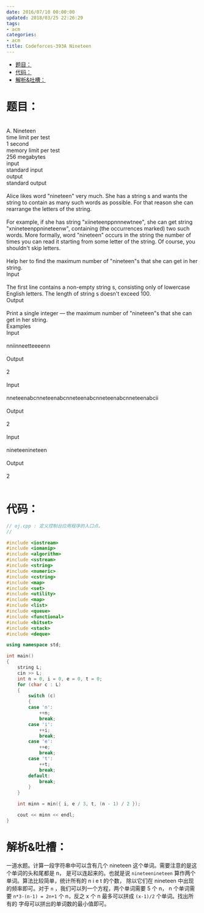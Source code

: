 ```yaml
---
date: 2016/07/10 00:00:00
updated: 2018/03/25 22:26:29
tags:
- acm
categories:
- acm
title: Codeforces-393A Nineteen
---
```


- [题目：](#sec-)
- [代码：](#sec-)
- [解析&吐槽：](#sec-)


# 题目：<a id="sec-"></a>

<p class="verse">
<br />
A. Nineteen<br />
time limit per test<br />
1 second<br />
memory limit per test<br />
256 megabytes<br />
input<br />
standard input<br />
output<br />
standard output<br />
<br />
Alice likes word "nineteen" very much. She has a string s and wants the string to contain as many such words as possible. For that reason she can rearrange the letters of the string.<br />
<br />
For example, if she has string "xiineteenppnnnewtnee", she can get string "xnineteenppnineteenw", containing (the occurrences marked) two such words. More formally, word "nineteen" occurs in the string the number of times you can read it starting from some letter of the string. Of course, you shouldn't skip letters.<br />
<br />
Help her to find the maximum number of "nineteen"s that she can get in her string.<br />
Input<br />
<br />
The first line contains a non-empty string s, consisting only of lowercase English letters. The length of string s doesn't exceed 100.<br />
Output<br />
<br />
Print a single integer — the maximum number of "nineteen"s that she can get in her string.<br />
Examples<br />
Input<br />
<br />
nniinneetteeeenn<br />
<br />
Output<br />
<br />
2<br />
<br />
Input<br />
<br />
nneteenabcnneteenabcnneteenabcnneteenabcnneteenabcii<br />
<br />
Output<br />
<br />
2<br />
<br />
Input<br />
<br />
nineteenineteen<br />
<br />
Output<br />
<br />
2<br />
<br />
</p>

# 代码：<a id="sec-"></a>

```c++
// oj.cpp : 定义控制台应用程序的入口点。
//

#include <iostream>
#include <iomanip>
#include <algorithm>
#include <sstream>
#include <string>
#include <numeric>
#include <cstring>
#include <map>
#include <set>
#include <utility>
#include <map>
#include <list>
#include <queue>
#include <functional>
#include <bitset>
#include <stack>
#include <deque>

using namespace std;

int main()
{
    string L;
    cin >> L;
    int n = 0, i = 0, e = 0, t = 0;
    for (char c : L)
    {
        switch (c)
        {
        case 'n':
            ++n;
            break;
        case 'i':
            ++i;
            break;
        case 'e':
            ++e;
            break;
        case 't':
            ++t;
            break;
        default:
            break;
        }
    }

    int minn = min({ i, e / 3, t, (n - 1) / 2 });

    cout << minn << endl;
}
```

# 解析&吐槽：<a id="sec-"></a>

一道水题。计算一段字符串中可以含有几个 nineteen 这个单词。需要注意的是这个单词的头和尾都是 n， 是可以连起来的。也就是说 `nineteenineteen` 算作两个单词。算法比较简单，统计所有的 n i e t 的个数， 除以它们在 nineteen 中出现的频率即可。对于 `n` ，我们可以列一个方程，两个单词需要 5 个 n， n 个单词需要 `n*3-(n-1) = 2n+1` 个 n，反之 x 个 n 最多可以拼成 `(x-1)/2` 个单词。找出所有的 字母可以拼出的单词数的最小值即可。
